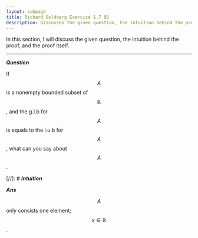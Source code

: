 ```yaml
---
layout: subpage
title: Richard Goldberg Exercise 1.7 Q5
description: Discusses the given question, the intuition behind the proof, and the proof itself
---
```


In this section, I will discuss the given question, the intuition behind the proof, and the
proof itself.

---

_**Question**_

If $$A$$ is a nonempty bounded subset of $$\mathbb{R}$$, and the g.l.b for
$$A$$ is equals to the l.u.b for $$A$$, what can you say about $$A$$.

[//]: # _**Intuition**_

_**Ans**_

$$A$$ only consists one element; $$x \in \mathbb{R}$$.
